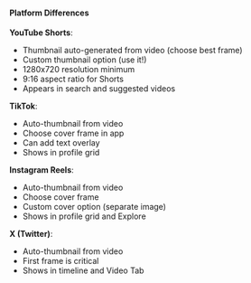 #### Platform Differences

**YouTube Shorts**:

- Thumbnail auto-generated from video (choose best frame)
- Custom thumbnail option (use it!)
- 1280x720 resolution minimum
- 9:16 aspect ratio for Shorts
- Appears in search and suggested videos

**TikTok**:

- Auto-thumbnail from video
- Choose cover frame in app
- Can add text overlay
- Shows in profile grid

**Instagram Reels**:

- Auto-thumbnail from video
- Choose cover frame
- Custom cover option (separate image)
- Shows in profile grid and Explore

**X (Twitter)**:

- Auto-thumbnail from video
- First frame is critical
- Shows in timeline and Video Tab
